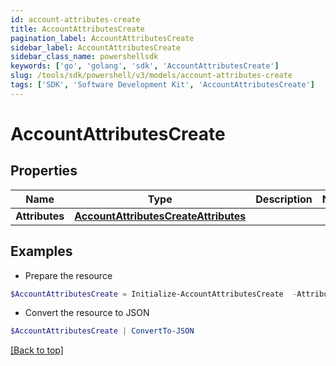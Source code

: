 ```yaml
---
id: account-attributes-create
title: AccountAttributesCreate
pagination_label: AccountAttributesCreate
sidebar_label: AccountAttributesCreate
sidebar_class_name: powershellsdk
keywords: ['go', 'golang', 'sdk', 'AccountAttributesCreate'] 
slug: /tools/sdk/powershell/v3/models/account-attributes-create
tags: ['SDK', 'Software Development Kit', 'AccountAttributesCreate']
---
```



# AccountAttributesCreate

## Properties

Name | Type | Description | Notes
------------ | ------------- | ------------- | -------------
**Attributes** |  [**AccountAttributesCreateAttributes**](account-attributes-create-attributes) |  | 

## Examples

- Prepare the resource
```powershell
$AccountAttributesCreate = Initialize-AccountAttributesCreate  -Attributes null
```

- Convert the resource to JSON
```powershell
$AccountAttributesCreate | ConvertTo-JSON
```


[[Back to top]](#) 

